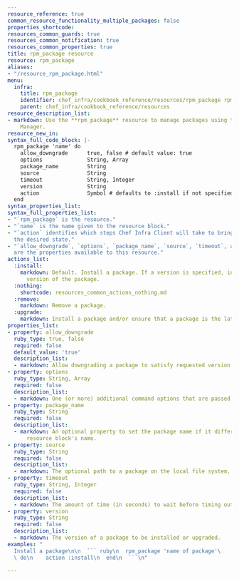 ```yaml
---
resource_reference: true
common_resource_functionality_multiple_packages: false
properties_shortcode: 
resources_common_guards: true
resources_common_notification: true
resources_common_properties: true
title: rpm_package resource
resource: rpm_package
aliases:
- "/resource_rpm_package.html"
menu:
  infra:
    title: rpm_package
    identifier: chef_infra/cookbook_reference/resources/rpm_package rpm_package
    parent: chef_infra/cookbook_reference/resources
resource_description_list:
- markdown: Use the **rpm_package** resource to manage packages using the RPM Package
    Manager.
resource_new_in: 
syntax_full_code_block: |-
  rpm_package 'name' do
    allow_downgrade      true, false # default value: true
    options              String, Array
    package_name         String
    source               String
    timeout              String, Integer
    version              String
    action               Symbol # defaults to :install if not specified
  end
syntax_properties_list: 
syntax_full_properties_list:
- "`rpm_package` is the resource."
- "`name` is the name given to the resource block."
- "`action` identifies which steps Chef Infra Client will take to bring the node into
  the desired state."
- "`allow_downgrade`, `options`, `package_name`, `source`, `timeout`, and `version`
  are the properties available to this resource."
actions_list:
  :install:
    markdown: Default. Install a package. If a version is specified, install the specified
      version of the package.
  :nothing:
    shortcode: resources_common_actions_nothing.md
  :remove:
    markdown: Remove a package.
  :upgrade:
    markdown: Install a package and/or ensure that a package is the latest version.
properties_list:
- property: allow_downgrade
  ruby_type: true, false
  required: false
  default_value: 'true'
  description_list:
  - markdown: Allow downgrading a package to satisfy requested version requirements.
- property: options
  ruby_type: String, Array
  required: false
  description_list:
  - markdown: One (or more) additional command options that are passed to the command.
- property: package_name
  ruby_type: String
  required: false
  description_list:
  - markdown: An optional property to set the package name if it differs from the
      resource block's name.
- property: source
  ruby_type: String
  required: false
  description_list:
  - markdown: The optional path to a package on the local file system.
- property: timeout
  ruby_type: String, Integer
  required: false
  description_list:
  - markdown: The amount of time (in seconds) to wait before timing out.
- property: version
  ruby_type: String
  required: false
  description_list:
  - markdown: The version of a package to be installed or upgraded.
examples: "
  Install a package\n\n  ``` ruby\n  rpm_package 'name of package'\
  \ do\n    action :install\n  end\n  ```\n"

---
```


